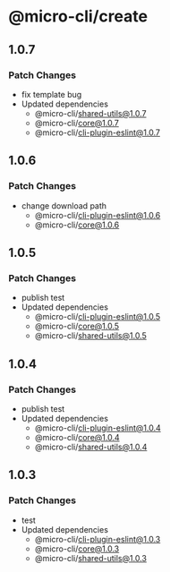 # @micro-cli/create

## 1.0.7

### Patch Changes

- fix template bug
- Updated dependencies
  - @micro-cli/shared-utils@1.0.7
  - @micro-cli/core@1.0.7
  - @micro-cli/cli-plugin-eslint@1.0.7

## 1.0.6

### Patch Changes

- change download path
  - @micro-cli/cli-plugin-eslint@1.0.6
  - @micro-cli/core@1.0.6

## 1.0.5

### Patch Changes

- publish test
- Updated dependencies
  - @micro-cli/cli-plugin-eslint@1.0.5
  - @micro-cli/core@1.0.5
  - @micro-cli/shared-utils@1.0.5

## 1.0.4

### Patch Changes

- publish test
- Updated dependencies
  - @micro-cli/cli-plugin-eslint@1.0.4
  - @micro-cli/core@1.0.4
  - @micro-cli/shared-utils@1.0.4

## 1.0.3

### Patch Changes

- test
- Updated dependencies
  - @micro-cli/cli-plugin-eslint@1.0.3
  - @micro-cli/core@1.0.3
  - @micro-cli/shared-utils@1.0.3
